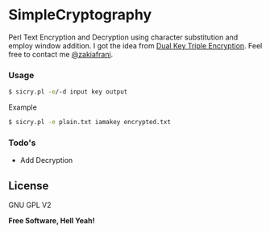 # SimpleCryptography
Perl Text Encryption and Decryption using character substitution and employ window addition. I got the idea from [Dual Key Triple Encryption]. Feel free to contact me [@zakiafrani].

### Usage

```sh
$ sicry.pl -e/-d input key output
```

Example
```sh
$ sicry.pl -e plain.txt iamakey encrypted.txt
```

### Todo's

 - Add Decryption

License
----

GNU GPL V2


**Free Software, Hell Yeah!**

[Dual Key Triple Encryption]:http://www.techrepublic.com/resource-library/whitepapers/dual-key-triple-encryption-text-based-message-using-cryptography-and-steganography/
[@zakiafrani]:http://twitter.com/zakiafrani

